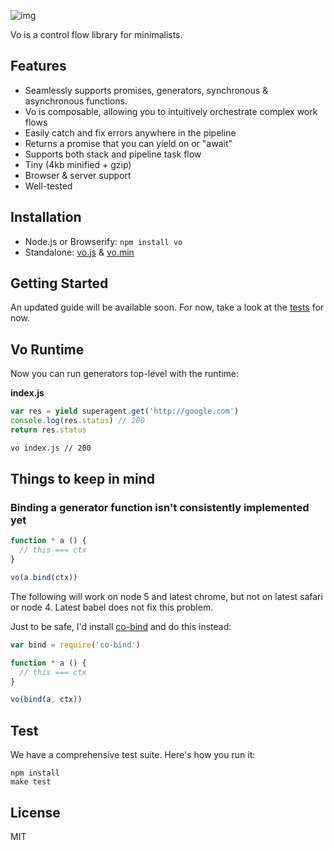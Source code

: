 
![img](https://cldup.com/GbKb42jNdt.png)

Vo is a control flow library for minimalists.

## Features

- Seamlessly supports promises, generators, synchronous & asynchronous functions.
- Vo is composable, allowing you to intuitively orchestrate complex work flows
- Easily catch and fix errors anywhere in the pipeline
- Returns a promise that you can yield on or "await"
- Supports both stack and pipeline task flow
- Tiny (4kb minified + gzip)
- Browser & server support
- Well-tested

## Installation

- Node.js or Browserify: `npm install vo`
- Standalone: [vo.js](dist/vo.js) & [vo.min](dist/vo.min.js)

## Getting Started

An updated guide will be available soon. For now, take a look at the [tests](test/) for now.

## Vo Runtime

Now you can run generators top-level with the runtime:

**index.js**

```js
var res = yield superagent.get('http://google.com')
console.log(res.status) // 200
return res.status
```

```bash
vo index.js // 200
```

## Things to keep in mind

### Binding a generator function isn't consistently implemented yet

```js
function * a () {
  // this === ctx
}

vo(a.bind(ctx))
```

The following will work on node 5 and latest chrome, but not on latest safari or node 4. Latest babel does not fix this problem.

Just to be safe, I'd install [co-bind](https://github.com/vdemedes/co-bind) and do this instead:

```js
var bind = require('co-bind')

function * a () {
  // this === ctx
}

vo(bind(a, ctx))
```

## Test

We have a comprehensive test suite. Here's how you run it:

```
npm install
make test
```

## License

MIT
